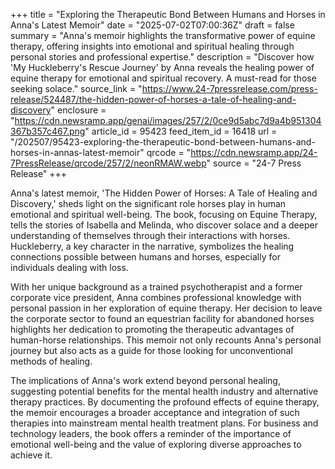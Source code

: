 +++
title = "Exploring the Therapeutic Bond Between Humans and Horses in Anna's Latest Memoir"
date = "2025-07-02T07:00:36Z"
draft = false
summary = "Anna's memoir highlights the transformative power of equine therapy, offering insights into emotional and spiritual healing through personal stories and professional expertise."
description = "Discover how 'My Huckleberry's Rescue Journey' by Anna reveals the healing power of equine therapy for emotional and spiritual recovery. A must-read for those seeking solace."
source_link = "https://www.24-7pressrelease.com/press-release/524487/the-hidden-power-of-horses-a-tale-of-healing-and-discovery"
enclosure = "https://cdn.newsramp.app/genai/images/257/2/0ce9d5abc7d9a4b951304367b357c467.png"
article_id = 95423
feed_item_id = 16418
url = "/202507/95423-exploring-the-therapeutic-bond-between-humans-and-horses-in-annas-latest-memoir"
qrcode = "https://cdn.newsramp.app/24-7PressRelease/qrcode/257/2/neonRMAW.webp"
source = "24-7 Press Release"
+++

<p>Anna's latest memoir, 'The Hidden Power of Horses: A Tale of Healing and Discovery,' sheds light on the significant role horses play in human emotional and spiritual well-being. The book, focusing on Equine Therapy, tells the stories of Isabella and Melinda, who discover solace and a deeper understanding of themselves through their interactions with horses. Huckleberry, a key character in the narrative, symbolizes the healing connections possible between humans and horses, especially for individuals dealing with loss.</p><p>With her unique background as a trained psychotherapist and a former corporate vice president, Anna combines professional knowledge with personal passion in her exploration of equine therapy. Her decision to leave the corporate sector to found an equestrian facility for abandoned horses highlights her dedication to promoting the therapeutic advantages of human-horse relationships. This memoir not only recounts Anna's personal journey but also acts as a guide for those looking for unconventional methods of healing.</p><p>The implications of Anna's work extend beyond personal healing, suggesting potential benefits for the mental health industry and alternative therapy practices. By documenting the profound effects of equine therapy, the memoir encourages a broader acceptance and integration of such therapies into mainstream mental health treatment plans. For business and technology leaders, the book offers a reminder of the importance of emotional well-being and the value of exploring diverse approaches to achieve it.</p>